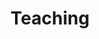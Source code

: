 ---
title: Teaching
summary: My courses
type: landing
sections:
  - block: markdown
    id: UG teaching
    content:
      title: Undergraduate courses
      text:
        - Statistics for Business II
        - Applied Statistics
  - block: markdown
    id: PG teaching
    content:
      title: Postgraduate courses
      text: Statistical Design of Investigations

---